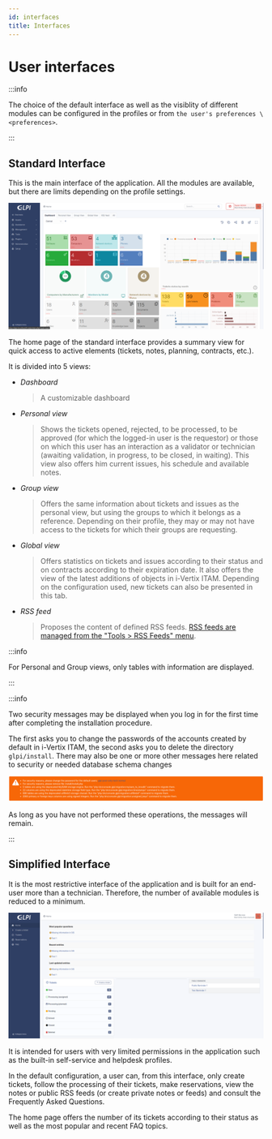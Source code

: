 ```yaml
---
id: interfaces
title: Interfaces
---
```


# User interfaces

:::info

The choice of the default interface as well as the visiblity of
different modules can be configured in the profiles or from
`the user's preferences \<preferences>`.

:::

## Standard Interface 

This is the main interface of the application. All the modules are
available, but there are limits depending on the profile settings.

![i-Vertix ITAM standard interface](../assets/first-steps/images/standard-interface.png)

The home page of the standard interface provides a summary view for
quick access to active elements (tickets, notes, planning, contracts,
etc.).

It is divided into 5 views:

- *Dashboard*

  > A customizable dashboard

- *Personal view*

  > Shows the tickets opened, rejected, to be processed, to be approved
  > (for which the logged-in user is the requestor) or those on which
  > this user has an interaction as a validator or technician (awaiting
  > validation, in progress, to be closed, in waiting). This view also
  > offers him current issues, his schedule and available notes.

- *Group view*

  > Offers the same information about tickets and issues as the personal
  > view, but using the groups to which it belongs as a reference.
  > Depending on their profile, they may or may not have access to the
  > tickets for which their groups are requesting.

- *Global view*

  > Offers statistics on tickets and issues according to their status
  > and on contracts according to their expiration date. It also offers
  > the view of the latest additions of objects in i-Vertix ITAM. Depending on
  > the configuration used, new tickets can also be presented in this
  > tab.

- *RSS feed*

  > Proposes the content of defined RSS feeds.
  > [RSS feeds are managed from the "Tools  > RSS Feeds" menu](../modules/tools/rssfeed).

:::info

For Personal and Group views, only tables with information are
displayed.

:::

:::info

Two security messages may be displayed when you log in for the first
time after completing the installation procedure.

The first asks you to change the passwords of the accounts created by
default in i-Vertix ITAM, the second asks you to delete the directory
`glpi/install`. There may also be one or more other messages here
related to security or needed database schema changes

![Security messages](../assets/first-steps/images/security-messages.png)

As long as you have not performed these operations, the messages will
remain.

:::

## Simplified Interface 

It is the most restrictive interface of the application and is built for
an end-user more than a technician. Therefore, the number of available
modules is reduced to a minimum.

![i-Vertix ITAM simplified interface](../assets/first-steps/images/simplified-interface.png)

It is intended for users with very limited permissions in the
application such as the built-in self-service and helpdesk profiles.

In the default configuration, a user can, from this interface, only
create tickets, follow the processing of their tickets, make
reservations, view the notes or public RSS feeds (or create private
notes or feeds) and consult the Frequently Asked Questions.

The home page offers the number of its tickets according to their status
as well as the most popular and recent FAQ topics.

